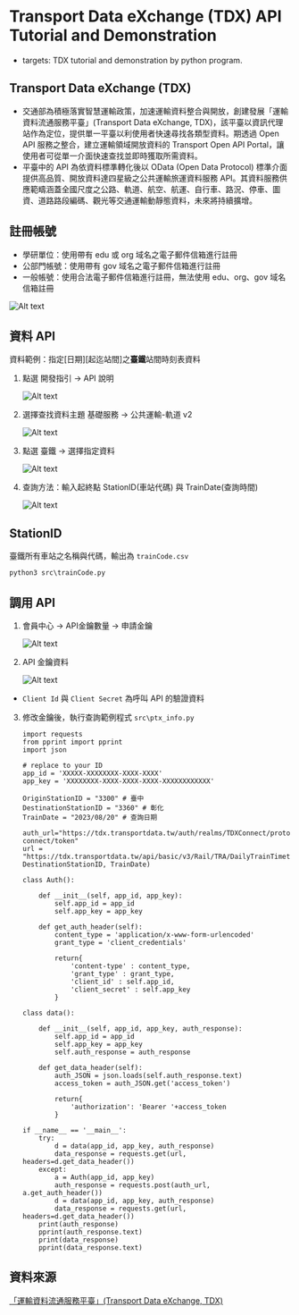﻿Transport Data eXchange (TDX) API Tutorial and Demonstration
===

- targets: TDX tutorial and demonstration by python program.

Transport Data eXchange (TDX)
---

- 交通部為積極落實智慧運輸政策，加速運輸資料整合與開放，創建發展「運輸資料流通服務平臺」(Transport Data eXchange, TDX)，該平臺以資訊代理站作為定位，提供單一平臺以利使用者快速尋找各類型資料。期透過 Open API 服務之整合，建立運輸領域開放資料的 Transport Open API Portal，讓使用者可從單一介面快速查找並即時獲取所需資料。
- 平臺中的 API 為依資料標準轉化後以 OData (Open Data Protocol) 標準介面提供高品質、開放資料達四星級之公共運輸旅運資料服務 API。其資料服務供應範疇涵蓋全國尺度之公路、軌道、航空、航運、自行車、路況、停車、圖資、道路路段編碼、觀光等交通運輸動靜態資料，未來將持續擴增。

註冊帳號
---

- 學研單位：使用帶有 edu 或 org 域名之電子郵件信箱進行註冊
- 公部門帳號：使用帶有 gov 域名之電子郵件信箱進行註冊
- 一般帳號：使用合法電子郵件信箱進行註冊，無法使用 edu、org、gov 域名信箱註冊

![Alt text](images/sign_up.png)

資料 API
---

資料範例：指定[日期][起迄站間]之**臺鐵**站間時刻表資料

1. 點選 開發指引 -> API 說明

    ![Alt text](images/image.png)

2. 選擇查找資料主題 基礎服務 -> 公共運輸-軌道 v2

    ![Alt text](images/image-1.png)

3. 點選 臺鐵 -> 選擇指定資料

    ![Alt text](images/image-2.png)
    
4. 查詢方法：輸入起終點 StationID(車站代碼) 與 TrainDate(查詢時間)

    ![Alt text](images/image-3.png)

StationID
---

臺鐵所有車站之名稱與代碼，輸出為 `trainCode.csv`

```bash=
python3 src\trainCode.py
```

調用 API
---

1. 會員中心 -> API金鑰數量 -> 申請金鑰

    ![Alt text](images/image-4.png)

2. API 金鑰資料

    ![Alt text](images/image-5.png)
    
- `Client Id` 與 `Client Secret` 為呼叫 API 的驗證資料

3. 修改金鑰後，執行查詢範例程式 `src\ptx_info.py`

    ```python3
    import requests
    from pprint import pprint
    import json

    # replace to your ID
    app_id = 'XXXXX-XXXXXXXX-XXXX-XXXX'
    app_key = 'XXXXXXXX-XXXX-XXXX-XXXX-XXXXXXXXXXXX'

    OriginStationID = "3300" # 臺中
    DestinationStationID = "3360" # 彰化
    TrainDate = "2023/08/20" # 查詢日期

    auth_url="https://tdx.transportdata.tw/auth/realms/TDXConnect/protocol/openid-connect/token"
    url = "https://tdx.transportdata.tw/api/basic/v3/Rail/TRA/DailyTrainTimetable/OD/{0}/to/{1}/{2}$format=JSON".format(OriginStationID, DestinationStationID, TrainDate)

    class Auth():

        def __init__(self, app_id, app_key):
            self.app_id = app_id
            self.app_key = app_key

        def get_auth_header(self):
            content_type = 'application/x-www-form-urlencoded'
            grant_type = 'client_credentials'

            return{
                'content-type' : content_type,
                'grant_type' : grant_type,
                'client_id' : self.app_id,
                'client_secret' : self.app_key
            }

    class data():

        def __init__(self, app_id, app_key, auth_response):
            self.app_id = app_id
            self.app_key = app_key
            self.auth_response = auth_response

        def get_data_header(self):
            auth_JSON = json.loads(self.auth_response.text)
            access_token = auth_JSON.get('access_token')

            return{
                'authorization': 'Bearer '+access_token
            }

    if __name__ == '__main__':
        try:
            d = data(app_id, app_key, auth_response)
            data_response = requests.get(url, headers=d.get_data_header())
        except:
            a = Auth(app_id, app_key)
            auth_response = requests.post(auth_url, a.get_auth_header())
            d = data(app_id, app_key, auth_response)
            data_response = requests.get(url, headers=d.get_data_header())    
        print(auth_response)
        pprint(auth_response.text)
        print(data_response)
        pprint(data_response.text)
    ```

資料來源
---

[「運輸資料流通服務平臺」(Transport Data eXchange, TDX)](https://tdx.transportdata.tw/)
